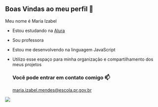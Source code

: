 ## Boas Vindas ao meu perfil 💙

Meu nome é Maria Izabel 

- Estou estudando na [Alura](https://www.alura.com.br)
- Sou professora
- Estou me desenvolvendo na linguagem JavaScript
- Utilizo esse espaço para minha organização e compartilhamento dos meus projetos

  ### Você pode entrar em contato comigo 📫

  maria.izabel.mendes@escola.pr.gov.br

![](https://media1.tenor.com/m/5NWXUFmL5F0AAAAC/kisses-blow-kiss.gif)
 
  
 

